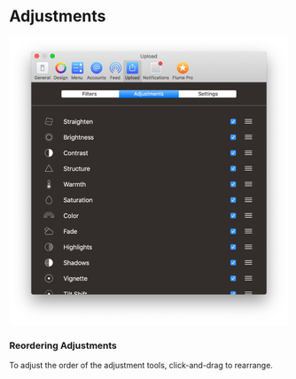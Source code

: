 # Adjustments

![](../../.gitbook/assets/upload-adjustments.png)

### Reordering Adjustments

To adjust the order of the adjustment tools, click-and-drag to rearrange.

